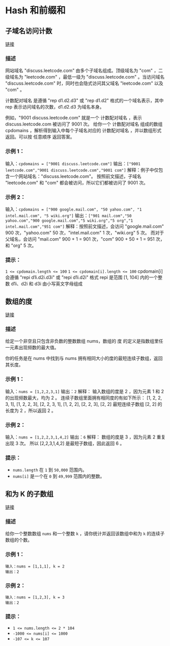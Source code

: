 # Hash 和前缀和

## 子域名访问计数

[链接](https://leetcode-cn.com/problems/subdomain-visit-count/)

### 描述

网站域名 "discuss.leetcode.com" 由多个子域名组成。顶级域名为 "com" ，二级域名为 "leetcode.com" ，最低一级为 "discuss.leetcode.com" 。当访问域名 "discuss.leetcode.com" 时，同时也会隐式访问其父域名 "leetcode.com" 以及 "com" 。

计数配对域名 是遵循 "rep d1.d2.d3" 或 "rep d1.d2" 格式的一个域名表示，其中 rep 表示访问域名的次数，d1.d2.d3 为域名本身。

例如，"9001 discuss.leetcode.com" 就是一个 计数配对域名 ，表示 discuss.leetcode.com 被访问了 9001 次。
给你一个 计数配对域名 组成的数组 cpdomains ，解析得到输入中每个子域名对应的 计数配对域名 ，并以数组形式返回。可以按 任意顺序 返回答案。



### 示例 1：

输入：`cpdomains = ["9001 discuss.leetcode.com"]`
输出：`["9001 leetcode.com","9001 discuss.leetcode.com","9001 com"]`
解释：例子中仅包含一个网站域名："discuss.leetcode.com"。
按照前文描述，子域名 "leetcode.com" 和 "com" 都会被访问，所以它们都被访问了 9001 次。

### 示例 2：

输入：`cpdomains = ["900 google.mail.com", "50 yahoo.com", "1 intel.mail.com", "5 wiki.org"]`
输出：`["901 mail.com","50 yahoo.com","900 google.mail.com","5 wiki.org","5 org","1 intel.mail.com","951 com"]`
解释：按照前文描述，会访问 "google.mail.com" 900 次，"yahoo.com" 50 次，"intel.mail.com" 1 次，"wiki.org" 5 次。
而对于父域名，会访问 "mail.com" 900 + 1 = 901 次，"com" 900 + 50 + 1 = 951 次，和 "org" 5 次。



### 提示：

`1 <= cpdomain.length <= 100`
`1 <= cpdomain[i].length <= 100`
cpdomain[i] 会遵循 "repi d1i.d2i.d3i" 或 "repi d1i.d2i" 格式
repi 是范围 [1, 104] 内的一个整数
d1i、d2i 和 d3i 由小写英文字母组成



## 数组的度

[链接](https://leetcode-cn.com/problems/degree-of-an-array/)

### 描述

给定一个非空且只包含非负数的整数数组 nums，数组的 度 的定义是指数组里任一元素出现频数的最大值。

你的任务是在 nums 中找到与 nums 拥有相同大小的度的最短连续子数组，返回其长度。



### 示例 1：

输入：`nums = [1,2,2,3,1]`
输出：`2`
解释：
输入数组的度是 2 ，因为元素 1 和 2 的出现频数最大，均为 2 。
连续子数组里面拥有相同度的有如下所示：
[1, 2, 2, 3, 1], [1, 2, 2, 3], [2, 2, 3, 1], [1, 2, 2], [2, 2, 3], [2, 2]
最短连续子数组 [2, 2] 的长度为 2 ，所以返回 2 。

### 示例 2：

输入：`nums = [1,2,2,3,1,4,2]`
输出：`6`
解释：
数组的度是 3 ，因为元素 2 重复出现 3 次。
所以 [2,2,3,1,4,2] 是最短子数组，因此返回 6 。



### 提示：

- `nums.length` 在 `1` 到 `50,000` 范围内。
- `nums[i]` 是一个在 `0` 到 `49,999` 范围内的整数。



## 和为 K 的子数组

[链接](https://leetcode-cn.com/problems/subarray-sum-equals-k/)

### 描述

给你一个整数数组 `nums` 和一个整数 `k` ，请你统计并返回该数组中和为 `k` 的连续子数组的个数。



### 示例 1：

```
输入：nums = [1,1,1], k = 2
输出：2
```

### 示例 2：

```
输入：nums = [1,2,3], k = 3
输出：2
```



### 提示：

- `1 <= nums.length <= 2 * 104`
- `-1000 <= nums[i] <= 1000`
- `-107 <= k <= 107`
